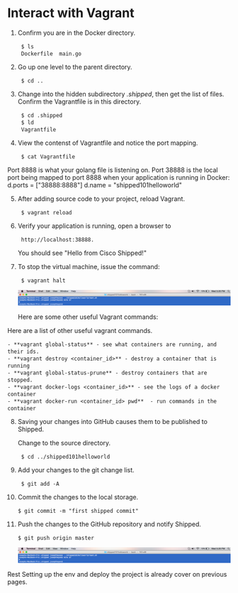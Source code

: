 # Interact with Vagrant #

1. Confirm you are in the Docker directory.

		$ ls
		Dockerfile	main.go	

2. Go up one level to the parent directory.

		$ cd ..

3. Change into the hidden subdirectory *.shipped*, then get the list of files. Confirm the Vagrantfile is in this directory.

		$ cd .shipped
		$ ld
		Vagrantfile

4. View the contenst of Vagrantfile and notice the port mapping.

		$ cat Vagrantfile

Port 8888 is what your golang file is listening on. Port 38888 is the local port being mapped to port 8888 when your application is running in Docker:
        d.ports = ["38888:8888"]
        d.name = "shipped101helloworld"
  	  
5. After adding source code to your project, reload Vagrant.

		$ vagrant reload

6. Verify your application is running, open a browser to

		http://localhost:38888. 

	You should see "Hello from Cisco Shipped!"

7. To stop the virtual machine, issue the command:

		$ vagrant halt

	![](assets/5_2.png)

	Here are some other useful Vagrant commands:



Here are a list of other useful vagrant commands. 

	- **vagrant global-status** - see what containers are running, and their ids.
	- **vagrant destroy <container_id>** - destroy a container that is running
	- **vagrant global-status-prune** - destroy containers that are stopped.
	- **vagrant docker-logs <container_id>** - see the logs of a docker container
	- **vagrant docker-run <container_id> pwd**  - run commands in the container



8. Saving your changes into GitHub causes them to be published to Shipped.

	Change to the source directory.

		$ cd ../shipped101helloworld

9. Add your changes to the git change list.

		$ git add -A

10. Commit the changes to the local storage.

		$ git commit -m "first shipped commit"

11. Push the changes to the GitHub repository and notify Shipped.

		$ git push origin master


	![](assets/5_2.png)



Rest Setting up the env and deploy the project is already cover on previous pages.


